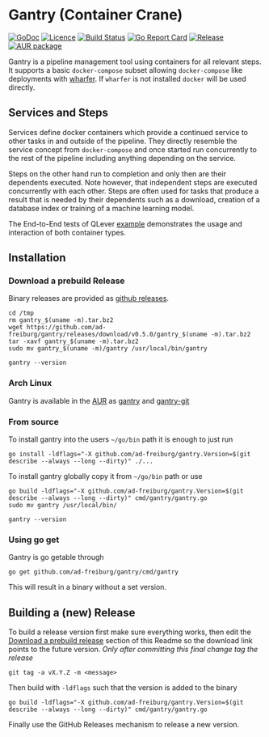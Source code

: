 # Gantry (Container Crane)

[![GoDoc](https://godoc.org/github.com/ad-freiburg/gantry?status.svg)](https://godoc.org/github.com/ad-freiburg/gantry)
[![Licence](https://img.shields.io/github/license/ad-freiburg/gantry)](./LICENSE)
[![Build Status](https://travis-ci.org/ad-freiburg/gantry.svg?branch=master)](https://travis-ci.org/ad-freiburg/gantry)
[![Go Report Card](https://goreportcard.com/badge/github.com/ad-freiburg/gantry)](https://goreportcard.com/report/github.com/ad-freiburg/gantry)
[![Release](https://img.shields.io/github/v/release/ad-freiburg/gantry?include_prereleases)](https://github.com/ad-freiburg/gantry/releases)
[![AUR package](https://repology.org/badge/version-for-repo/aur/gantry.svg)](https://aur.archlinux.org/packages/gantry)

Gantry is a pipeline management tool using containers for all relevant steps.
It supports a basic `docker-compose` subset allowing `docker-compose` like
deployments with [wharfer](https://github.com/ad-freiburg/wharfer). If `wharfer`
is not installed `docker` will be used directly.

## Services and Steps

Services define docker containers which provide a continued service to other
tasks in and outside of the pipeline. They directly resemble the service
concept from `docker-compose` and once started run concurrently to the rest of
the pipeline including anything depending on the service.

Steps on the other hand run to completion and only then are their dependents
executed. Note however, that independent steps are executed concurrently with
each other. Steps are often used for tasks that produce a result that is
needed by their dependents such as a download, creation of a database index
or training of a machine learning model.

The End-to-End tests of QLever [example](./examples/qlever_e2e) demonstrates
the usage and interaction of both container types.

## Installation

### Download a prebuild Release

Binary releases are provided as
[github releases](https://github.com/ad-freiburg/gantry/releases).

    cd /tmp
    rm gantry_$(uname -m).tar.bz2
    wget https://github.com/ad-freiburg/gantry/releases/download/v0.5.0/gantry_$(uname -m).tar.bz2
    tar -xavf gantry_$(uname -m).tar.bz2
    sudo mv gantry_$(uname -m)/gantry /usr/local/bin/gantry

    gantry --version

### Arch Linux

Gantry is available in the [AUR](https://aur.archlinux.org/) as
[gantry](https://aur.archlinux.org/packages/gantry) and
[gantry-git](https://aur.archlinux.org/packages/gantry-git)

### From source

To install gantry into the users `~/go/bin` path it is enough to just run

    go install -ldflags="-X github.com/ad-freiburg/gantry.Version=$(git describe --always --long --dirty)" ./...

To install gantry globally copy it from `~/go/bin` path or use

    go build -ldflags="-X github.com/ad-freiburg/gantry.Version=$(git describe --always --long --dirty)" cmd/gantry/gantry.go
    sudo mv gantry /usr/local/bin/

    gantry --version

### Using go get

Gantry is go getable through

    go get github.com/ad-freiburg/gantry/cmd/gantry

This will result in a binary without a set version.

## Building a (new) Release

To build a release version first make sure everything works, then edit the
[Download a prebuild release](#download-a-prebuild-release) section of this
Readme so the download link points to the future version. *Only after
committing this final change tag the release*

    git tag -a vX.Y.Z -m <message>

Then build with `-ldflags` such that the version is added to the binary

    go build -ldflags="-X github.com/ad-freiburg/gantry.Version=$(git describe --always --long --dirty)" cmd/gantry/gantry.go

Finally use the GitHub Releases mechanism to release a new version.

